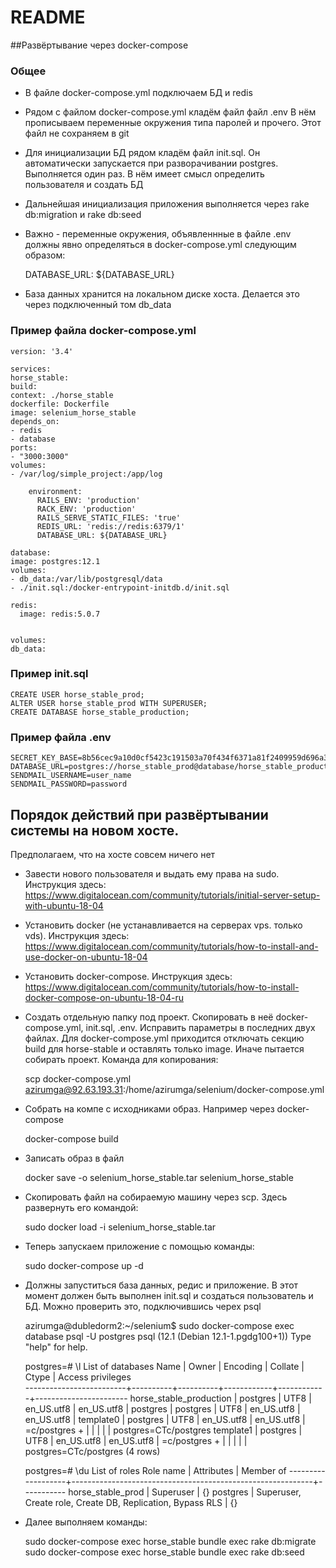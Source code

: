 # README

##Развёртывание через docker-compose
### Общее
* В файле docker-compose.yml подключаем БД и redis
* Рядом с файлом docker-compose.yml кладём файл файл .env В нём прописываем переменные окружения типа паролей и прочего. Этот файл не сохраняем в git
* Для инициализации БД рядом кладём файл init.sql. Он автоматически запускается при разворачивании postgres. Выполняется один раз. В нём имеет смысл определить пользователя и создать БД
* Дальнейшая инициализация приложения выполняется через rake db:migration и rake db:seed
* Важно - переменные окружения, объявленнные в файле .env должны явно определяться в docker-compose.yml следующим образом:


    DATABASE_URL: ${DATABASE_URL}
* База данных хранится на локальном диске хоста. Делается это через подключенный том db_data

### Пример файла docker-compose.yml
    
    version: '3.4'
    
    services:
    horse_stable:
    build:
    context: ./horse_stable
    dockerfile: Dockerfile
    image: selenium_horse_stable
    depends_on:
    - redis
    - database
    ports:
    - "3000:3000"
    volumes:
    - /var/log/simple_project:/app/log
    
        environment:
          RAILS_ENV: 'production'
          RACK_ENV: 'production'
          RAILS_SERVE_STATIC_FILES: 'true'
          REDIS_URL: 'redis://redis:6379/1'
          DATABASE_URL: ${DATABASE_URL}
    
    database:
    image: postgres:12.1
    volumes:
    - db_data:/var/lib/postgresql/data
    - ./init.sql:/docker-entrypoint-initdb.d/init.sql
    
    redis:
      image: redis:5.0.7
    
    
    volumes:
    db_data:
    

### Пример init.sql

    CREATE USER horse_stable_prod;
    ALTER USER horse_stable_prod WITH SUPERUSER;
    CREATE DATABASE horse_stable_production;

### Пример файла .env
    SECRET_KEY_BASE=8b56cec9a10d0cf5423c191503a70f434f6371a81f2409959d696a3ff2313b63d0ae46ae0632a088dc28709a2dec833dab6ca224e32118201e4a3b3ab4ef717d
    DATABASE_URL=postgres://horse_stable_prod@database/horse_stable_production
    SENDMAIL_USERNAME=user_name
    SENDMAIL_PASSWORD=password


## Порядок действий при развёртывании системы на новом хосте.
Предполагаем, что на хосте совсем ничего нет

* Завести нового пользователя и выдать ему права на sudo. Инструкция здесь: https://www.digitalocean.com/community/tutorials/initial-server-setup-with-ubuntu-18-04
* Установить docker (не устанавливается на серверах vps. только vds). Инструкция здесь: https://www.digitalocean.com/community/tutorials/how-to-install-and-use-docker-on-ubuntu-18-04
* Установить docker-compose. Инструкция здесь: https://www.digitalocean.com/community/tutorials/how-to-install-docker-compose-on-ubuntu-18-04-ru
* Создать отдельную папку под проект. Скопировать в неё docker-compose.yml, init.sql, .env. Исправить параметры в последних двух файлах.
Для docker-compose.yml приходится отключать секцию build для horse-stable и оставлять только image. Иначе пытается собирать проект.
  Команда для копирования:
  

    scp docker-compose.yml  azirumga@92.63.193.31:/home/azirumga/selenium/docker-compose.yml
* Собрать на компе с исходниками образ. Например через docker-compose


    docker-compose build
* Записать образ в файл


    docker save -o selenium_horse_stable.tar selenium_horse_stable
* Скопировать файл на собираемую машину через scp. Здесь развернуть его командой:


    sudo docker load -i selenium_horse_stable.tar
* Теперь запускаем приложение с помощью команды:


    sudo docker-compose up -d
* Должны запуститься база данных, редис и приложение. В этот момент должен быть выполнен init.sql и создаться пользователь и БД.
Можно проверить это, подключившись черех psql


    azirumga@dubledorm2:~/selenium$ sudo docker-compose exec database psql -U postgres
    psql (12.1 (Debian 12.1-1.pgdg100+1))
    Type "help" for help.
    
    postgres=# \l
    List of databases
    Name           |  Owner   | Encoding |  Collate   |   Ctype    |   Access privileges   
    -------------------------+----------+----------+------------+------------+-----------------------
    horse_stable_production | postgres | UTF8     | en_US.utf8 | en_US.utf8 |
    postgres                | postgres | UTF8     | en_US.utf8 | en_US.utf8 |
    template0               | postgres | UTF8     | en_US.utf8 | en_US.utf8 | =c/postgres          +
    |          |          |            |            | postgres=CTc/postgres
    template1               | postgres | UTF8     | en_US.utf8 | en_US.utf8 | =c/postgres          +
    |          |          |            |            | postgres=CTc/postgres
    (4 rows)
    
    postgres=# \du
    List of roles
    Role name     |                         Attributes                         | Member of
    -------------------+------------------------------------------------------------+-----------
    horse_stable_prod | Superuser                                                  | {}
    postgres          | Superuser, Create role, Create DB, Replication, Bypass RLS | {}


* Далее выполняем команды:


    sudo docker-compose exec horse_stable bundle exec rake db:migrate
    sudo docker-compose exec horse_stable bundle exec rake db:seed

     